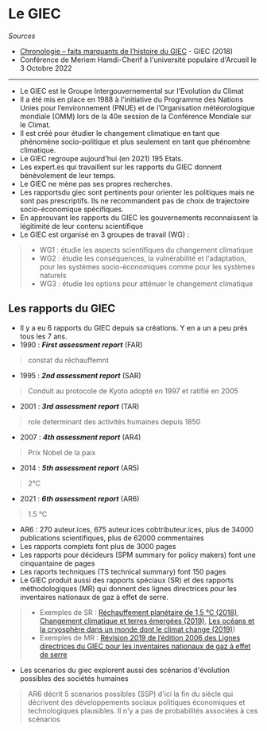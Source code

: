 # Le GIEC

*Sources*

- [Chronologie – faits marquants de l’histoire du GIEC](https://www.ipcc.ch/site/assets/uploads/2018/04/FS_timeline_fr.pdf) - GIEC (2018)
- Conférence de Meriem Hamdi-Cherif à l'université populaire d'Arcueil le 3 Octobre 2022

---

- Le GIEC est le Groupe Intergouvernemental sur l'Evolution du Climat
- Il a  été mis en place en 1988 à l'initiative du Programme des Nations Unies pour l’environnement (PNUE) et de l’Organisation météorologique
mondiale (OMM) lors de la 40e session de la Conférence Mondiale sur le Climat. 
- Il est créé pour étudier le changement climatique en tant que phénomène socio-politique et plus seulement en tant que phénomène climatique.
- Le GIEC regroupe aujourd'hui (en 2021) 195 Etats.
- Les expert.es qui travaillent sur les rapports du GIEC donnent bénévolement de leur temps. 
- Le GIEC ne mène pas ses propres recherches.
- Les rapportsdu giec sont pertinents pour orienter les politiques mais ne sont pas prescriptifs. Ils ne recommandent pas de choix de trajectoire socio-économique spécifiques.
- En approuvant les rapports du GIEC les gouvernements reconnaissent la légitimité de leur contenu scientifique
- Le GIEC est organisé en 3 groupes de travail (WG) :
> * WG1 : étudie les aspects scientifiques du changement climatique
> * WG2 : étudie les conséquences, la vulnérabilité et l'adaptation, pour les systèmes socio-économiques comme pour les systèmes naturels 
> * WG3 : étudie les options pour atténuer le changement climatique

## Les rapports du GIEC

- Il y a eu 6 rapports du GIEC depuis sa créations. Y en a un a peu près tous les 7 ans. 
- 1990 : ***First assessment report*** (FAR)
> constat du réchauffemnt 
- 1995 : ***2nd assessment report*** (SAR)
> Conduit au protocole de Kyoto adopté en 1997 et ratifié en 2005 
- 2001 : ***3rd assessment report*** (TAR)
> role determinant des activités humaines depuis 1850
- 2007 : ***4th assessment report*** (AR4)
> Prix Nobel de la paix 
- 2014 : ***5th assessment report*** (AR5)
> 2°C 
- 2021 : ***6th assessment report*** (AR6)
> 1.5 °C
- AR6 : 270 auteur.ices, 675 auteur.ices cobtributeur.ices, plus de 34000 publications scientifiques, plus de 62000 commentaires
- Les rapports complets font plus de 3000 pages
- Les rapports pour décideurs (SPM summary for policy makers) font une cinquantaine de pages
- Les raports techniques (TS technical summary) font 150 pages
- Le GIEC produit aussi des rapports spéciaux (SR) et des rapports méthodologiques (MR) qui donnent des lignes directrices pour les inventaires nationaux de gaz à effet de serre.
> * Exemples de SR : [Réchauffement planétaire de 1,5 °C (2018)](https://www.ipcc.ch/sr15/), [Changement climatique et terres émergées (2019)](https://www.ipcc.ch/site/assets/uploads/2019/08/4.-SPM_Approved_Microsite_FINAL.pdf), [Les océans et la cryosphère dans un monde dont le climat change (2019)](https://www.ipcc.ch/srocc/))
> * Exemples de MR : [Révision 2019 de l’édition 2006 des Lignes directrices du GIEC pour les inventaires nationaux de gaz à effet de serre](https://www.ipcc.ch/report/2019-refinement-to-the-2006-ipcc-guidelines-for-national-greenhouse-gas-inventories/)
- Les scenarios du giec explorent aussi des scénarios d'évolution possibles des sociétés humaines
> AR6 décrit 5 scenarios possibles (SSP) d'ici la fin du siècle qui décrivent des développements sociaux politiques économiques et technologiques plausibles. Il n'y a pas de probabilités associées à ces scénarios
